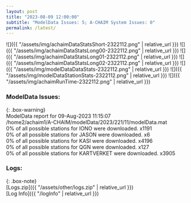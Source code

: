 ```yaml
---
layout: post
title: "2023-08-09 12:00:00"
subtitle: "ModelData Issues: 5; A-CHAIM System Issues: 0"
permalink: /latest/
---
```


![]({{ "/assets/img/achaimDataStatsShort-2322112.png" | relative_url }})
![]({{ "/assets/img/achaimDataStatsLong00-2322112.png" | relative_url }})
![]({{ "/assets/img/achaimDataStatsLong01-2322112.png" | relative_url }})
![]({{ "/assets/img/achaimDataStatsLong02-2322112.png" | relative_url }})
![]({{ "/assets/img/modelDataDataStats-2322112.png" | relative_url }})
![]({{ "/assets/img/modelDataStationStats-2322112.png" | relative_url }})
![]({{ "/assets/img/achaimRunTime-2322112.png" | relative_url }})


### ModelData Issues:  
  
{: .box-warning}  
 ModelData report for 09-Aug-2023 11:15:07   
 /home2/achaim1/A-CHAIM/modelData/2023/221/11/modelData.mat   
 0% of all possible stations for IONO were downloaded. x1191   
 0% of all possible stations for JASON were downloaded. x6   
 0% of all possible stations for KASI were downloaded. x4196   
 0% of all possible stations for QGN were downloaded. x127   
 0% of all possible stations for KARTVERKET were downloaded. x3905   
  


### Logs:  
  
{: .box-note}  
[Logs.zip]({{ "/assets/other/logs.zip" | relative_url }})  
[Log Info]({{ "/logInfo" | relative_url }})  
